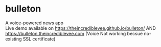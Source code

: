 # bulleton
A voice-powered news app<br/>
Live demo available on https://theincrediblevee.github.io/bulleton/ AND https://bulleton.theincrediblevee.com (Voice Not working becsue no-existing SSL certificate)

